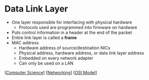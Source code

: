 # Data Link Layer

- One layer responsible for interfacing with physical hardware
  - Protocols used are programmed into firmware on hardware
- Puts control information in a header at the end of the packet
- Entire link layer is called a **frame**
- MAC address
  - Hardware address of source/destination NICs
  - Physical address, hardware address, or data link layer address
  - Embedded on every network adapter
  - Can only be used on a LAN

[[Computer Science]] [[Networking]] [[OSI Model]]

[//begin]: # "Autogenerated link references for markdown compatibility"
[Computer Science]: computer-science "Computer Science"
[Networking]: networking "Networking"
[OSI Model]: osi-model "OSI Model"
[//end]: # "Autogenerated link references"
